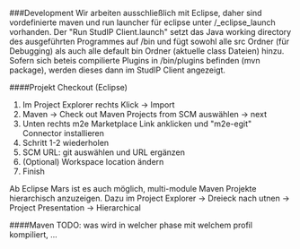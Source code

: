 ###Development
Wir arbeiten ausschließlich mit Eclipse, daher sind vordefinierte maven und run launcher für eclipse unter /_eclipse_launch vorhanden.
Der "Run StudIP Client.launch" setzt das Java working directory des ausgeführten Programmes auf /bin und fügt sowohl alle src Ordner (für Debugging) als auch alle default bin Ordner (aktuelle class Dateien) hinzu. Sofern sich beteis compilierte Plugins in /bin/plugins befinden (mvn package), werden dieses dann im StudIP Client angezeigt.

####Projekt Checkout (Eclipse)
1. Im Project Explorer rechts Klick -> Import
2. Maven -> Check out Maven Projects from SCM auswählen -> next
3. Unten rechts m2e Marketplace Link anklicken und "m2e-egit" Connector installieren
4. Schritt 1-2 wiederholen
5. SCM URL: git auswählen und URL ergänzen
6. (Optional) Workspace location ändern
7. Finish

Ab Eclipse Mars ist es auch möglich, multi-module Maven Projekte hierarchisch anzuzeigen. Dazu im Project Explorer -> Dreieck nach utnen -> Project Presentation -> Hierarchical

####Maven
TODO: was wird in welcher phase mit welchem profil kompiliert, ...
